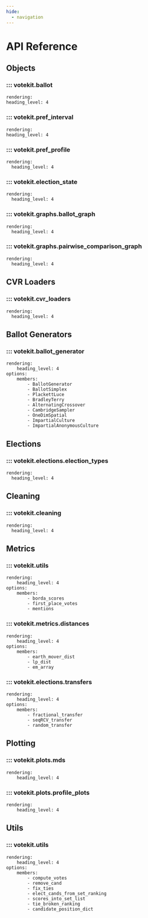 ```yaml
---
hide:
  - navigation
---
```


# API Reference

## Objects 
### ::: votekit.ballot
    rendering:
    heading_level: 4

### ::: votekit.pref_interval
    rendering:
    heading_level: 4

### ::: votekit.pref_profile
    rendering:
      heading_level: 4

### ::: votekit.election_state
    rendering:
      heading_level: 4

### ::: votekit.graphs.ballot_graph
    rendering:
      heading_level: 4

### ::: votekit.graphs.pairwise_comparison_graph
    rendering:
      heading_level: 4

## CVR Loaders
### ::: votekit.cvr_loaders
    rendering:
      heading_level: 4

## Ballot Generators
### ::: votekit.ballot_generator
    rendering:
        heading_level: 4
    options:
        members:
            - BallotGenerator
            - BallotSimplex
            - PlackettLuce
            - BradleyTerry
            - AlternatingCrossover
            - CambridgeSampler
            - OneDimSpatial
            - ImpartialCulture
            - ImpartialAnonymousCulture

## Elections
### ::: votekit.elections.election_types
    rendering:
      heading_level: 4

## Cleaning
### ::: votekit.cleaning
    rendering:
      heading_level: 4

## Metrics
### ::: votekit.utils
    rendering:
        heading_level: 4
    options:
        members:
            - borda_scores
            - first_place_votes
            - mentions
### ::: votekit.metrics.distances
    rendering:
        heading_level: 4
    options:
        members:
            - earth_mover_dist
            - lp_dist
            - em_array
### ::: votekit.elections.transfers
    rendering:
        heading_level: 4
    options:
        members:
            - fractional_transfer
            - seqRCV_transfer
            - random_transfer

## Plotting
### ::: votekit.plots.mds
    rendering:
        heading_level: 4
### ::: votekit.plots.profile_plots
    rendering:
        heading_level: 4

## Utils
### ::: votekit.utils
    rendering:
        heading_level: 4
    options:
        members:
            - compute_votes
            - remove_cand
            - fix_ties
            - elect_cands_from_set_ranking
            - scores_into_set_list
            - tie_broken_ranking
            - candidate_position_dict



